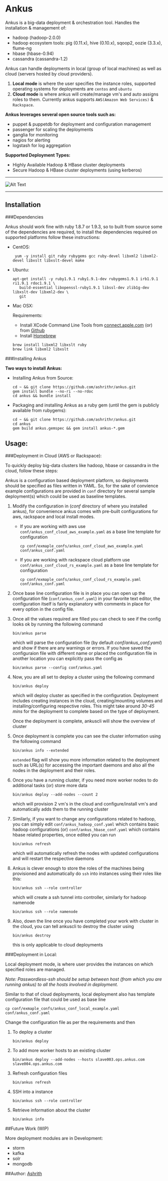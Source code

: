 # Ankus

Ankus is a big-data deployment & orchestration tool. Handles the installation & management of:

 - hadoop (hadoop-2.0.0)
 - hadoop ecosystem tools: pig (0.11.x), hive (0.10.x), sqoop2, oozie (3.3.x), flume-ng
 - hbase (hbase-0.94)
 - cassandra (cassandra-1.2)

 Ankus can handle deployments in local (group of local machines) as well as cloud (servers hosted by cloud providers).

 1. **Local mode** is where the user specifies the instance roles, supported operating systems for deployments are `centos` and `ubuntu`
 2. **Cloud mode** is where ankus will create/manage vm's and auto assigns roles to them. Currently ankus supports `AWS(Amazon Web Services)` & `Rackspace`.

**Ankus leverages several open source tools such as:**

 - puppet & puppetdb for deployment and configuration management
 - passenger for scaling the deployments
 - ganglia for monitoring
 - nagios for alerting
 - logstash for log aggregation

**Supported Deployment Types:**

 - Highly Available Hadoop & HBase cluster deployments
 - Secure Hadoop & HBase cluster deployments (using kerberos)

---

![Alt Text](images/ankus_arch.png)

---

## Installation

###Dependencies

Ankus should work fine with ruby 1.8.7 or 1.9.3, so to built from source some of the dependencies are required, to install the dependencies required on supported platforms follow these instructions:

 - CentOS:

   ```shell
    yum -y install git ruby rubygems gcc ruby-devel libxml2 libxml2-devel libxslt libxslt-devel make
   ```

 - Ubuntu:

   ```shell
   apt-get install -y ruby1.9.1 ruby1.9.1-dev rubygems1.9.1 irb1.9.1 ri1.9.1 rdoc1.9.1 \
	  build-essential libopenssl-ruby1.9.1 libssl-dev zlib1g-dev libxslt-dev libxml2-dev \
	  git
   ```

 - Mac OSX:

 	Requirements:

	- Install XCode Command Line Tools from [connect.apple.com](http://connect.apple.com/) (or) from [Github](https://github.com/kennethreitz/osx-gcc-installer/downloads)
	- Install [Homebrew](http://mxcl.github.io/homebrew/)

	```shell
	brew install libxml2 libxslt ruby
	brew link libxml2 libxslt
	```


###Installing Ankus

**Two ways to install Ankus:**

* Installing Ankus from Source:

	```shell
	cd ~ && git clone https://github.com/ashrithr/ankus.git
	gem install bundle --no-ri --no-rdoc
	cd ankus && bundle install
	```
* Packaging and installing Ankus as a ruby gem (until the gem is publicly available from rubygems):

	```shell
	cd ~ && git clone https://github.com/ashrithr/ankus.git
	cd ankus
	gem build ankus.gemspec && gem install ankus-*.gem
	```

## Usage:

###Deployment in Cloud (AWS or Rackspace):

To quickly deploy big-data clusters like hadoop, hbase or cassandra in the cloud, follow these steps:

Ankus is a configuration based deployment platform, so deployments should be specified as files written in YAML. So, for the sake of convience example configurations are provided in `conf` directory for several sample deployment(s) which could be used as baseline templates.

1. Modify the configuration in (*conf* directory of where you installed ankus), for convenience ankus comes with pre-built configurations for aws, rackspace and local install modes.
	* If you are working with aws use `conf/ankus_conf_cloud_aws_example.yaml` as a base line template for configuration

		```shell
		cp conf/exmaple_confs/ankus_conf_cloud_aws_example.yaml conf/ankus_conf.yaml
		```
	* If you are working with rackspace cloud platform use `conf/ankus_conf_cloud_rs_example.yaml` as a base line template for configuration

		```shell
		cp conf/exmaple_confs/ankus_conf_cloud_rs_example.yaml conf/ankus_conf.yaml
		```

2. Once base line configuration file is in place you can open up the configuration file (`conf/ankus_conf.yaml`) in your favorite text editor, the configuration itself is fairly explanatory with comments in place for every option in the config file.

3. Once all the values required are filled you can check to see if the config looks ok by running the following command

	```shell
	bin/ankus parse
	```
	which will parse the configuration file (by default *conf/ankus_conf.yaml*) and show if there are any warnings or errors. If you have saved the configuraion file with different name or placed the configuration file in another location you can explicitly pass the config as

	```shell
	bin/ankus parse --config conf/ankus.yaml
	```
4. Now, you are all set to deploy a cluster using the following command

	```
	bin/ankus deploy
	```
	which will deploy cluster as specified in the configuration. Deployment includes creating instances in the cloud, creating/mounting volumes and installing/configuring respective roles. This might take around *30-45 mins* for the deployment to complete based on the type of deployment.

	Once the deployment is complete, ankuscli will show the overview of cluster
5. Once deployment is complete you can see the cluster information using the following command

	```
	bin/ankus info --extended
	```
	`extended` flag will show you more information related to the deployment such as URL(s) for accessing the important daemons and also all the nodes in the deployment and their roles.
6. Once you have a running cluster, if you need more worker nodes to do additional tasks (or) store more data

	```
	bin/ankus deploy --add-nodes --count 2
	```
	which will provision 2 vm's in the cloud and configure/install vm's and automatically adds them to the running cluster
7. Similarly, if you want to change any configurations related to hadoop, you can simply edit `conf/ankus_hadoop_conf.yaml` which contains basic hadoop configurations (or) `conf/ankus_hbase_conf.yaml` which contains hbase related properties, once edited you can run

	```
	bin/ankus refresh
	```
	which will automatically refresh the nodes with updated configurations and will restart the respective daemons
8. Ankus is clever enough to store the roles of the machines being provisioned and automatically do `ssh` into instances using their roles like this:

	```
	bin/ankus ssh --role controller
	```
	which will create a ssh tunnel into controller, similarly for hadoop namenode

	```
	bin/ankus ssh --role namenode
	```
9. Also, down the line once you have completed your work with cluster in the cloud, you can tell ankuscli to destroy the cluster using

	```
	bin/ankus destroy
	```
	this is only applicable to cloud deployments

###Deployment in Local:

Local deployment mode, is where user provides the instances on which specified roles are managed.

*Note: Passwordless-ssh should be setup between host (from which you are running ankus) to all the hosts involved in deployment.*

Similar to that of cloud deployments, local deployment also has template configuration file that could be used as base line

```
cp conf/exmaple_confs/ankus_conf_local_example.yaml conf/ankus_conf.yaml
```

Change the configuration file as per the requirements and then

1. To deploy a cluster

	```
	bin/ankus deploy
	```
2. To add more worker hosts to an existing cluster

	```
	bin/ankus deploy --add-nodes --hosts slave003.ops.ankus.com slave004.ops.ankus.com
	```
3. Refresh configuration files

	```
	bin/ankus refresh
	```
4. SSH into a instance

	```
	bin/ankus ssh --role controller
	```
5. Retrieve information about the cluster
	```
	bin/ankus info
	```

##Future Work (WIP)

 More deployment modules are in Development:

 - storm
 - kafka
 - solr
 - mongodb

##Author:
[Ashrith](https://github.com/ashrithr)
